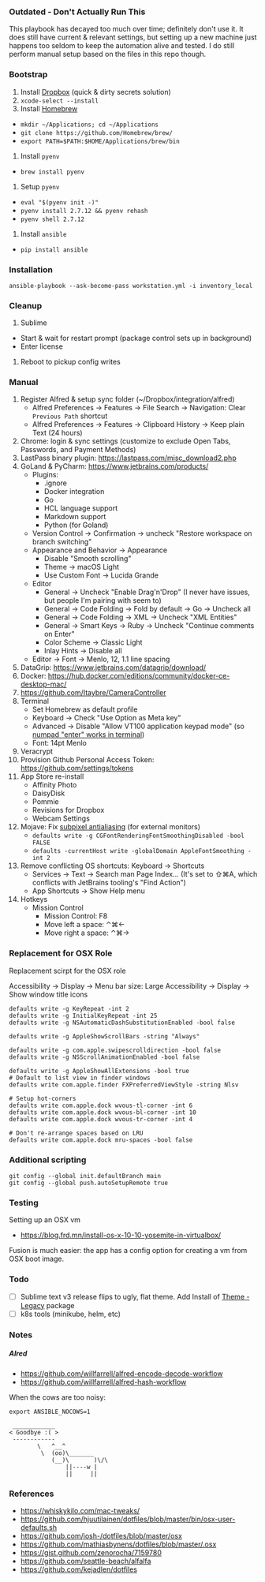 ### Outdated - Don't Actually Run This

This playbook has decayed too much over time; definitely don't use it. It does still have current & relevant settings, but setting up a new machine just happens too seldom to keep the automation alive and tested. I do still perform manual setup based on the files in this repo though.

### Bootstrap

1. Install [Dropbox](https://www.dropbox.com/downloading) (quick & dirty secrets solution)
1. `xcode-select --install`
1. Install [Homebrew](https://github.com/Homebrew/brew/blob/master/docs/Installation.md#installation)
  * `mkdir ~/Applications; cd ~/Applications`
  * `git clone https://github.com/Homebrew/brew/`
  * `export PATH=$PATH:$HOME/Applications/brew/bin`
1. Install `pyenv`
  * `brew install pyenv`
1. Setup `pyenv`
  * `eval "$(pyenv init -)"`
  * `pyenv install 2.7.12 && pyenv rehash`
  * `pyenv shell 2.7.12`
1. Install `ansible`
  * `pip install ansible`

### Installation

```
ansible-playbook --ask-become-pass workstation.yml -i inventory_local
```

### Cleanup

1. Sublime
  * Start & wait for restart prompt (package control sets up in background)
  * Enter license
1. Reboot to pickup config writes

### Manual
1. Register Alfred & setup sync folder (~/Dropbox/integration/alfred)
   * Alfred Preferences -> Features -> File Search -> Navigation: Clear `Previous Path` shortcut
   * Alfred Preferences -> Features -> Clipboard History -> Keep plain Text (24 hours)
1. Chrome: login & sync settings (customize to exclude Open Tabs, Passwords, and Payment Methods)
1. LastPass binary plugin: https://lastpass.com/misc_download2.php
1. GoLand & PyCharm: https://www.jetbrains.com/products/
    * Plugins:
      - .ignore
      - Docker integration
      - Go
      - HCL language support
      - Markdown support
      - Python (for Goland)
    * Version Control -> Confirmation -> uncheck "Restore workspace on branch switching"
    * Appearance and Behavior -> Appearance
      - Disable "Smooth scrolling"
      - Theme -> macOS Light
      - Use Custom Font -> Lucida Grande
    * Editor
      - General -> Uncheck "Enable Drag'n'Drop" (I never have issues, but people I'm pairing with seem to)
      - General -> Code Folding -> Fold by default -> Go -> Uncheck all
      - General -> Code Folding -> XML -> Uncheck "XML Entities"
      - General -> Smart Keys -> Ruby -> Uncheck "Continue comments on Enter"
      - Color Scheme -> Classic Light
      - Inlay Hints -> Disable all
    * Editor -> Font -> Menlo, 12, 1.1 line spacing
1. DataGrip: https://www.jetbrains.com/datagrip/download/
1. Docker: https://hub.docker.com/editions/community/docker-ce-desktop-mac/
1. https://github.com/Itaybre/CameraController
1. Terminal
   * Set Homebrew as default profile
   * Keyboard -> Check "Use Option as Meta key"
   * Advanced -> Disable "Allow VT100 application keypad mode" (so [numpad "enter" works in terminal](https://vi.stackexchange.com/questions/11581/why-doesnt-my-numpad-work-right-in-my-terminal))
   * Font: 14pt Menlo
3. Veracrypt
4. Provision Github Personal Access Token: https://github.com/settings/tokens
5. App Store re-install
   * Affinity Photo
   * DaisyDisk
   * Pommie
   * Revisions for Dropbox
   * Webcam Settings
6. Mojave: Fix [subpixel antialiasing](https://www.cleverfiles.com/help/mac-fonts-text-blurry.html) (for external monitors)
   * `defaults write -g CGFontRenderingFontSmoothingDisabled -bool FALSE`
   * `defaults -currentHost write -globalDomain AppleFontSmoothing -int 2`
7. Remove conflicting OS shortcuts: Keyboard -> Shortcuts
   * Services -> Text -> Search man Page Index... (It's set to ⇧⌘A, which conflicts with JetBrains tooling's "Find Action")
   * App Shortcuts -> Show Help menu
8. Hotkeys
   * Mission Control
      * Mission Control: F8
      * Move left a space: ⌃⌘←
      * Move right a space: ⌃⌘→

### Replacement for OSX Role
Replacement scirpt for the OSX role

Accessibility -> Display -> Menu bar size: Large
Accessibility -> Display -> Show window title icons

```shell
defaults write -g KeyRepeat -int 2
defaults write -g InitialKeyRepeat -int 25
defaults write -g NSAutomaticDashSubstitutionEnabled -bool false

defaults write -g AppleShowScrollBars -string "Always"

defaults write -g com.apple.swipescrolldirection -bool false
defaults write -g NSScrollAnimationEnabled -bool false

defaults write -g AppleShowAllExtensions -bool true
# Default to list view in finder windows
defaults write com.apple.finder FXPreferredViewStyle -string Nlsv

# Setup hot-corners
defaults write com.apple.dock wvous-tl-corner -int 6
defaults write com.apple.dock wvous-bl-corner -int 10
defaults write com.apple.dock wvous-tr-corner -int 4

# Don't re-arrange spaces based on LRU
defaults write com.apple.dock mru-spaces -bool false
```

### Additional scripting

```
git config --global init.defaultBranch main
git config --global push.autoSetupRemote true
```

### Testing

Setting up an OSX vm
* https://blog.frd.mn/install-os-x-10-10-yosemite-in-virtualbox/

Fusion is much easier: the app has a config option for creating a vm from OSX boot image.

### Todo
- [ ] Sublime text v3 release flips to ugly, flat theme. Add Install of [Theme - Legacy](https://packagecontrol.io/packages/Theme%20-%20Legacy) package
- [ ] k8s tools (minikube, helm, etc)

### Notes

##### Alred
* https://github.com/willfarrell/alfred-encode-decode-workflow
* https://github.com/willfarrell/alfred-hash-workflow

When the cows are too noisy:
```
export ANSIBLE_NOCOWS=1
```

```
 ____________
< Goodbye :( >
 ------------
        \   ^__^
         \  (oo)\_______
            (__)\       )\/\
                ||----w |
                ||     ||
```

### References

* https://whiskykilo.com/mac-tweaks/
* https://github.com/hjuutilainen/dotfiles/blob/master/bin/osx-user-defaults.sh
* https://github.com/josh-/dotfiles/blob/master/osx
* https://github.com/mathiasbynens/dotfiles/blob/master/.osx
* https://gist.github.com/zenorocha/7159780
* https://github.com/seattle-beach/alfalfa
* https://github.com/kejadlen/dotfiles
